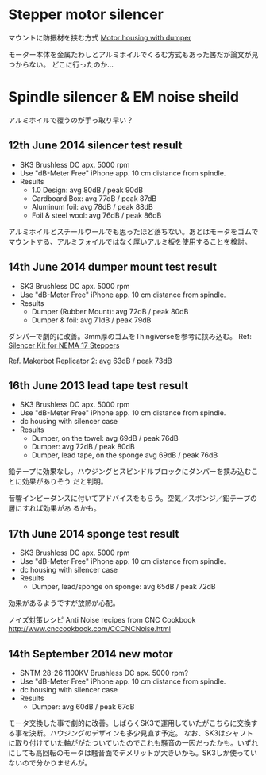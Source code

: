 # Stepper motor silencer

マウントに防振材を挟む方式
[Motor housing with dumper](http://www.thingiverse.com/thing:25205)

モーター本体を金属たわしとアルミホイルでくるむ方式もあった筈だが論文が見つからない。
どこに行ったのか…

# Spindle silencer & EM noise sheild

アルミホイルで覆うのが手っ取り早い？

## 12th June 2014 silencer test result

* SK3 Brushless DC apx. 5000 rpm
* Use "dB-Meter Free" iPhone app. 10 cm distance from spindle.
* Results
	* 1.0 Design: avg 80dB / peak 90dB
	* Cardboard Box: avg 77dB / peak 87dB
	* Aluminum foil: avg 78dB / peak 88dB
	* Foil & steel wool: avg 76dB / peak 86dB

アルミホイルとスチールウールでも思ったほど落ちない。あとはモータをゴムでマウントする、アルミフォイルではなく厚いアルミ板を使用することを検討。

## 14th June 2014 dumper mount test result

* SK3 Brushless DC apx. 5000 rpm
* Use "dB-Meter Free" iPhone app. 10 cm distance from spindle.
* Results
	* Dumper (Rubber Mount): avg 72dB / peak 80dB
	* Dumper & foil: avg 71dB / peak 79dB

ダンパーで劇的に改善。3mm厚のゴムをThingiverseを参考に挟み込む。
Ref: [Silencer Kit for NEMA 17 Steppers](http://www.thingiverse.com/thing:25205)

Ref. Makerbot Replicator 2: avg 63dB / peak 73dB

## 16th June 2013 lead tape test result

* SK3 Brushless DC apx. 5000 rpm
* Use "dB-Meter Free" iPhone app. 10 cm distance from spindle.
* dc housing with silencer case
* Results
	* Dumper, on the towel: avg 69dB / peak 76dB
	* Dumper: avg 72dB / peak 80dB
	* Dumper, lead tape, on the sponge avg 69dB / peak 76dB

鉛テープに効果なし。ハウジングとスピンドルブロックにダンパーを挟み込むことに効果がありそう
だと判明。

音響インピーダンスに付いてアドバイスをもらう。空気／スポンジ／鉛テープの層にすれば効果があ
るかも。

## 17th June 2014 sponge test result

* SK3 Brushless DC apx. 5000 rpm
* Use "dB-Meter Free" iPhone app. 10 cm distance from spindle.
* dc housing with silencer case
* Results
	* Dumper, lead/sponge on sponge: avg 65dB / peak 72dB

効果があるようですが放熱が心配。

ノイズ対策レシピ
Anti Noise recipes from CNC Cookbook
http://www.cnccookbook.com/CCCNCNoise.html

## 14th September 2014 new motor

* SNTM 28-26 1100KV Brushless DC apx. 5000 rpm?
* Use "dB-Meter Free" iPhone app. 10 cm distance from spindle.
* dc housing with silencer case
* Results
	* Dumper: avg 60dB / peak 67dB

モータ交換した事で劇的に改善。しばらくSK3で運用していたがこちらに交換する事を決断。ハウジングのデザインも多少見直す予定。
なお、SK3はシャフトに取り付けていた軸ががたついていたのでこれも騒音の一因だったかも。いずれにしても高回転のモータは騒音面でデメリットが大きいかも。SK3しか使っていないので分かりませんが。
